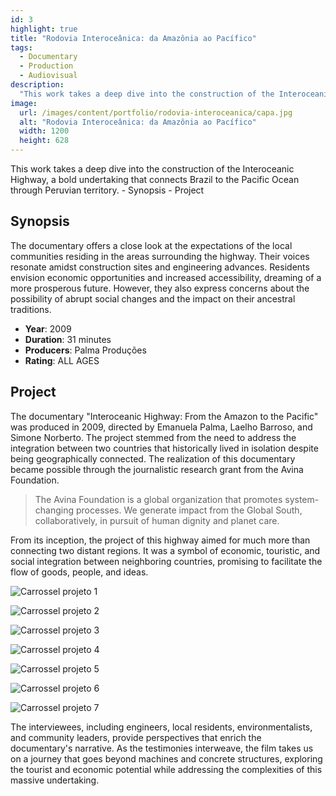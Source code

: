 ```yaml
---
id: 3
highlight: true
title: "Rodovia Interoceânica: da Amazônia ao Pacífico"
tags:
  - Documentary
  - Production
  - Audiovisual
description:
  "This work takes a deep dive into the construction of the Interoceanic Highway, a bold undertaking that connects Brazil to the Pacific Ocean through Peruvian territory."
image:
  url: /images/content/portfolio/rodovia-interoceanica/capa.jpg
  alt: "Rodovia Interoceânica: da Amazônia ao Pacífico"
  width: 1200
  height: 628
---
```


<Titulo />

<Tags />

<RedesSociais />

<IconeCompartilhar />

<Youtube url="https://www.youtube.com/watch?v=XCVJoStoPGk" aspectRatio="21/9" fullWidth cover/>

<Resumo>
This work takes a deep dive into the construction of the Interoceanic Highway, a bold undertaking that connects Brazil to the Pacific Ocean through Peruvian territory.
</Resumo>

<Toc>
- Synopsis
- Project
</Toc>

## Synopsis

The documentary offers a close look at the expectations of the local communities residing in the areas surrounding the highway. Their voices resonate amidst construction sites and engineering advances. Residents envision economic opportunities and increased accessibility, dreaming of a more prosperous future. However, they also express concerns about the possibility of abrupt social changes and the impact on their ancestral traditions.

- **Year**: 2009
- **Duration**: 31 minutes
- **Producers**: Palma Produções
- **Rating**: ALL AGES

## Project

The documentary "Interoceanic Highway: From the Amazon to the Pacific" was produced in 2009, directed by Emanuela Palma, Laelho Barroso, and Simone Norberto. The project stemmed from the need to address the integration between two countries that historically lived in isolation despite being geographically connected. The realization of this documentary became possible through the journalistic research grant from the Avina Foundation.

> The Avina Foundation is a global organization that promotes system-changing processes. We generate impact from the Global South, collaboratively, in pursuit of human dignity and planet care.

From its inception, the project of this highway aimed for much more than connecting two distant regions. It was a symbol of economic, touristic, and social integration between neighboring countries, promising to facilitate the flow of goods, people, and ideas.

<Carrossel>

  ![Carrossel projeto 1](/images/content/portfolio/rodovia-interoceanica/projeto-carrossel-01.jpg)

  ![Carrossel projeto 2](/images/content/portfolio/rodovia-interoceanica/projeto-carrossel-02.jpg)

  ![Carrossel projeto 3](/images/content/portfolio/rodovia-interoceanica/projeto-carrossel-03.jpg)

  ![Carrossel projeto 4](/images/content/portfolio/rodovia-interoceanica/projeto-carrossel-04.jpg)

  ![Carrossel projeto 5](/images/content/portfolio/rodovia-interoceanica/projeto-carrossel-05.jpg)

  ![Carrossel projeto 6](/images/content/portfolio/rodovia-interoceanica/projeto-carrossel-06.jpg)

  ![Carrossel projeto 7](/images/content/portfolio/rodovia-interoceanica/projeto-carrossel-07.jpg)

</Carrossel>

The interviewees, including engineers, local residents, environmentalists, and community leaders, provide perspectives that enrich the documentary's narrative. As the testimonies interweave, the film takes us on a journey that goes beyond machines and concrete structures, exploring the tourist and economic potential while addressing the complexities of this massive undertaking.

<BotaoCompartilhar />

<Espaco altura="40px" />

<Faixa>
  <Parcerias titulo="Apoio">
    <Parceria
      parceiro="Avina"
      logo="/images/content/portfolio-parceiros/logo-avina.png"/>
  </Parcerias>
</Faixa>
